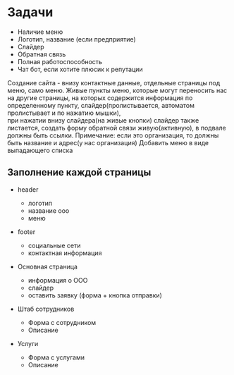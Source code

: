 # Задачи
- Наличие меню
- Логотип, название (если предприятие)
- Слайдер
- Обратная связь
- Полная работоспособность
- Чат бот, если хотите плюсик к репутации

Создание сайта - внизу контактные данные, 
отдельные страницы под меню, само меню. 
Живые пункты меню, которые могут переносить нас на другие страницы, 
на которых содержится информация по определенному пункту, 
слайдер(пролистывается, автоматом пролистывает и по нажатию мышки),  
при нажатии внизу слайдера(на живые кнопки) 
слайдер также листается, 
создать форму обратной связи живую(активную), 
в подвале должны быть ссылки.
Примечание: если это организация, то должны быть название и адрес(у нас организация)
Добавить меню в виде выпадающего списка

## Заполнение каждой страницы
- header
    - логотип
    - название ооо
    - меню
- footer
    - социальные сети
    - контактная информация

- Основная страница
    - информация о ООО
    - слайдер
    - оставить заявку (форма + кнопка отправки)
- Штаб сотрудников
    - Форма с сотрудником
    - Описание
- Услуги
    - Форма с услугами
    - Описание